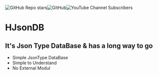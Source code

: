 ![GitHub Repo stars](https://img.shields.io/github/stars/HLD202/HJsonDB?style=flat-square)![GitHub](https://img.shields.io/github/license/HLD202/HJsonDB?logoColor=informational&style=flat-square)![YouTube Channel Subscribers](https://img.shields.io/youtube/channel/subscribers/UCweKYMaTroxk4cbTECUX3mg?style=social)
# HJsonDB

## It's Json Type DataBase & has a long way to go

- Simple JsonType DataBase 
- Simple to Understand 
- No External Modul


